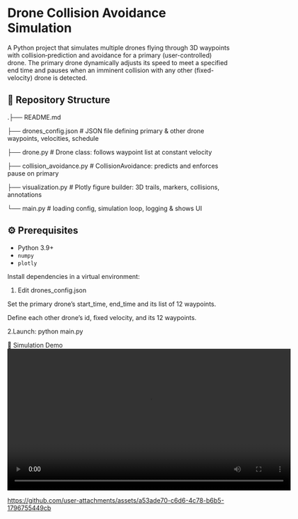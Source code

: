 # Drone Collision Avoidance Simulation

A Python project that simulates multiple drones flying through 3D waypoints with collision‐prediction and avoidance for a primary (user-controlled) drone. The primary drone dynamically adjusts its speed to meet a specified end time and pauses when an imminent collision with any other (fixed-velocity) drone is detected.


## 📂 Repository Structure
.├── README.md

 ├── drones_config.json # JSON file defining primary & other drone waypoints, velocities, schedule
 
 ├── drone.py # Drone class: follows waypoint list at constant velocity
 
 ├── collision_avoidance.py # CollisionAvoidance: predicts and enforces pause on primary
 
 ├── visualization.py # Plotly figure builder: 3D trails, markers, collisions, annotations
 
 └── main.py # loading config, simulation loop, logging & shows UI

## ⚙️ Prerequisites

- Python 3.9+  
- `numpy`  
- `plotly`

Install dependencies in a virtual environment:



 1. Edit drones_config.json

Set the primary drone’s start_time, end_time and its list of 12 waypoints.

Define each other drone’s id, fixed velocity, and its 12 waypoints.

2.Launch: python main.py

🎥 Simulation Demo
<video width="640" controls loop> <source src="demo.mp4" type="video/mp4"> Your browser does not support the video tag. </video>



https://github.com/user-attachments/assets/a53ade70-c6d6-4c78-b6b5-1796755449cb




